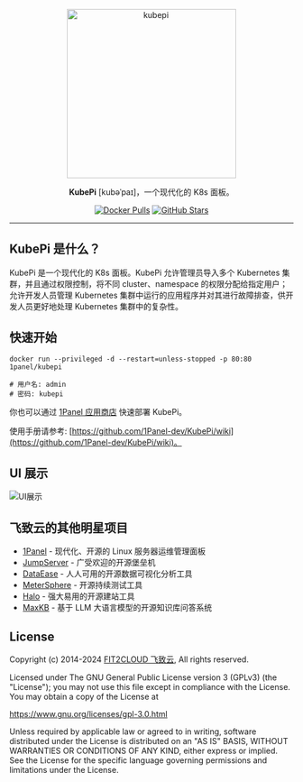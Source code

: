<p align="center"><a href="https://kubeoperator.io"><img src="https://kubeoperator.oss-cn-beijing.aliyuncs.com/kubepi/img/logo-red.png" alt="kubepi" width="300" /></a></p>
<P align="center"><b>KubePi</b> [kubəˈpaɪ]，一个现代化的 K8s 面板。</P>
<p align="center">
  <a href="https://hub.docker.com/r/kubeoperator/kubepi-server"><img src="https://img.shields.io/docker/pulls/kubeoperator/kubepi-server" alt="Docker Pulls"></a>
  <a href="https://github.com/1Panel-dev/KubePi"><img src="https://img.shields.io/github/stars/1Panel-dev/KubePi?color=%231890FF&style=flat-square" alt="GitHub Stars"></a>
</p>
<hr />

## KubePi 是什么？

KubePi 是一个现代化的 K8s 面板。KubePi 允许管理员导入多个 Kubernetes 集群，并且通过权限控制，将不同 cluster、namespace 的权限分配给指定用户；允许开发人员管理 Kubernetes 集群中运行的应用程序并对其进行故障排查，供开发人员更好地处理 Kubernetes 集群中的复杂性。

## 快速开始

```
docker run --privileged -d --restart=unless-stopped -p 80:80 1panel/kubepi

# 用户名: admin
# 密码: kubepi
```

你也可以通过 [1Panel 应用商店](https://apps.fit2cloud.com/1panel) 快速部署 KubePi。

使用手册请参考: [https://github.com/1Panel-dev/KubePi/wiki](https://github.com/1Panel-dev/KubePi/wiki)。

## UI 展示

![UI展示](https://kubeoperator.oss-cn-beijing.aliyuncs.com/kubepi/img/02-dashboard.png)

## 飞致云的其他明星项目

- [1Panel](https://github.com/1panel-dev/1panel/) - 现代化、开源的 Linux 服务器运维管理面板
- [JumpServer](https://github.com/jumpserver/jumpserver/) - 广受欢迎的开源堡垒机
- [DataEase](https://github.com/dataease/dataease/) - 人人可用的开源数据可视化分析工具
- [MeterSphere](https://github.com/metersphere/metersphere/) - 开源持续测试工具
- [Halo](https://github.com/halo-dev/halo/) - 强大易用的开源建站工具
- [MaxKB](https://github.com/1Panel-dev/MaxKB/) - 基于 LLM 大语言模型的开源知识库问答系统

## License

Copyright (c) 2014-2024 [FIT2CLOUD 飞致云](https://fit2cloud.com/), All rights reserved.

Licensed under The GNU General Public License version 3 (GPLv3)  (the "License"); you may not use this file except in compliance with the License. You may obtain a copy of the License at

<https://www.gnu.org/licenses/gpl-3.0.html>

Unless required by applicable law or agreed to in writing, software distributed under the License is distributed on an "AS IS" BASIS, WITHOUT WARRANTIES OR CONDITIONS OF ANY KIND, either express or implied. See the License for the specific language governing permissions and limitations under the License.
